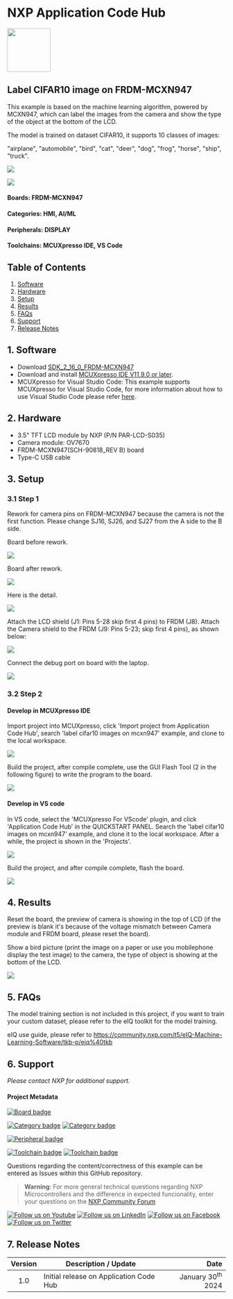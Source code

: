 # NXP Application Code Hub

[<img src="https://mcuxpresso.nxp.com/static/icon/nxp-logo-color.svg" width="100"/>](https://www.nxp.com)

## Label CIFAR10 image on FRDM-MCXN947

This example is based on the machine learning algorithm, powered by MCXN947,
which can label the images from the camera and show the type of the object at the bottom of the LCD.

The model is trained on dataset CIFAR10, it supports 10 classes of images: 

"airplane", "automobile", "bird", "cat", "deer", "dog", "frog", "horse", "ship", "truck".

![](image/block_diagram.png)

![](image/data_diagram.png)

#### Boards: FRDM-MCXN947

#### Categories: HMI, AI/ML

#### Peripherals: DISPLAY

#### Toolchains: MCUXpresso IDE, VS Code

## Table of Contents

1. [Software](#step1)
2. [Hardware](#step2)
3. [Setup](#step3)
4. [Results](#step4)
5. [FAQs](#step5)
6. [Support](#step6)
7. [Release Notes](#step7)

## 1. Software <a name="step1"></a>

- Download [SDK_2_16_0_FRDM-MCXN947](https://mcuxpresso.nxp.com/en/welcome)
- Download and install [MCUXpresso IDE V11.9.0 or later](https://www.nxp.com/design/design-center/software/development-software/mcuxpresso-software-and-tools-/mcuxpresso-integrated-development-environment-ide:MCUXpresso-IDE).
- MCUXpresso for Visual Studio Code: This example supports MCUXpresso for Visual Studio Code, for more information about how to use Visual Studio Code please refer [here](https://www.nxp.com/design/training/getting-started-with-mcuxpresso-for-visual-studio-code:TIP-GETTING-STARTED-WITH-MCUXPRESSO-FOR-VS-CODE).

## 2. Hardware <a name="step2"></a>

* 3.5" TFT LCD module by NXP (P/N PAR-LCD-S035)
* Camera module: OV7670
* FRDM-MCXN947(SCH-90818_REV B) board
* Type-C USB cable

## 3. Setup<a name="step3"></a>

### 3.1 Step 1

Rework for camera pins on FRDM-MCXN947 because the camera is not the first function.
Please change SJ16, SJ26, and SJ27 from the A side to the B side.

Board before rework.

![](image/before%20reworking.jpeg)

Board after rework.

![](image/after%20reworking.jpeg)

Here is the detail.

![](image/frdm_board_rework.png)

Attach the LCD shield (J1: Pins 5-28 skip first 4 pins) to FRDM (J8). 
Attach the Camera shield to the FRDM (J9: Pins 5-23; skip first 4 pins), as shown below:

![](image/frdm_board_connections.png)

Connect the debug port on board with the laptop.

![](image/debug_connection.png)

### 3.2 Step 2
#### Develop in MCUXpresso IDE

Import project into MCUXpresso, click 'Import project from Application Code Hub', search 'label cifar10 images on mcxn947' example, and clone to the local workspace.

![](image/mcux%20_import_project.png)

Build the project, after compile complete, use the GUI Flash Tool (2 in the following figure) to write the program to the board.

![](image/build_download.png)

#### Develop in VS code

In VS code, select the 'MCUXpresso For VScode' plugin, and click 'Application Code Hub' in the QUICKSTART PANEL. 
Search the 'label cifar10 images on mcxn947' example, and clone it to the local workspace.
After a while, the project is shown in the 'Projects'.

![](image/vs_import_project.png)

Build the project, and after compile complete, flash the board.

![](image/vs_build_project.png)

## 4. Results <a name="step4"></a>

Reset the board, the preview of camera is showing in the top of LCD (if the preview is blank it's because of the voltage mismatch between Camera module and FRDM board, please reset the board).

Show a bird picture (print the image on a paper or use you mobilephone display the test image) to the camera, the type of object is showing at the bottom of the LCD.

![](image/running_result.jpg)

## 5. FAQs <a name="step5"></a>

The model training section is not included in this project, if you want to train your custom dataset, please refer to the eIQ toolkit for the model training.

eIQ use guide, please refer to https://community.nxp.com/t5/eIQ-Machine-Learning-Software/tkb-p/eiq%40tkb

## 6. Support <a name="step6"></a>

*Please contact NXP for additional support.*

#### Project Metadata

<!----- Boards ----->

[![Board badge](https://img.shields.io/badge/Board-FRDM–MCXN947-blue)](https://github.com/search?q=org%3Anxp-appcodehub+FRDM-MCXN947+in%3Areadme&type=Repositories)

<!----- Categories ----->

[![Category badge](https://img.shields.io/badge/Category-HMI-yellowgreen)](https://github.com/search?q=org%3Anxp-appcodehub+hmi+in%3Areadme&type=Repositories) [![Category badge](https://img.shields.io/badge/Category-AI/ML-yellowgreen)](https://github.com/search?q=org%3Anxp-appcodehub+aiml+in%3Areadme&type=Repositories)

<!----- Peripherals ----->

[![Peripheral badge](https://img.shields.io/badge/Peripheral-DISPLAY-yellow)](https://github.com/search?q=org%3Anxp-appcodehub+display+in%3Areadme&type=Repositories)

<!----- Toolchains ----->

[![Toolchain badge](https://img.shields.io/badge/Toolchain-MCUXPRESSO%20IDE-orange)](https://github.com/search?q=org%3Anxp-appcodehub+mcux+in%3Areadme&type=Repositories) [![Toolchain badge](https://img.shields.io/badge/Toolchain-VS%20CODE-orange)](https://github.com/search?q=org%3Anxp-appcodehub+vscode+in%3Areadme&type=Repositories)

Questions regarding the content/correctness of this example can be entered as Issues within this GitHub repository.

> **Warning**: For more general technical questions regarding NXP Microcontrollers and the difference in expected funcionality, enter your questions on the [NXP Community Forum](https://community.nxp.com/)

[![Follow us on Youtube](https://img.shields.io/badge/Youtube-Follow%20us%20on%20Youtube-red.svg)](https://www.youtube.com/@NXP_Semiconductors)
[![Follow us on LinkedIn](https://img.shields.io/badge/LinkedIn-Follow%20us%20on%20LinkedIn-blue.svg)](https://www.linkedin.com/company/nxp-semiconductors)
[![Follow us on Facebook](https://img.shields.io/badge/Facebook-Follow%20us%20on%20Facebook-blue.svg)](https://www.facebook.com/nxpsemi/)
[![Follow us on Twitter](https://img.shields.io/badge/Twitter-Follow%20us%20on%20Twitter-white.svg)](https://twitter.com/NXP)

## 7. Release Notes<a name="step7"></a>

| Version | Description / Update                    |                                  Date |
| :-----: | --------------------------------------- | ------------------------------------: |
|   1.0   | Initial release on Application Code Hub | January 30<sup>th</sup> 2024 |


